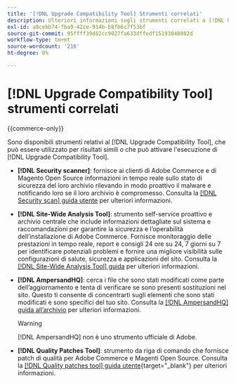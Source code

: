 ```yaml
---
title: '[!DNL Upgrade Compatibility Tool] Strumenti correlati'
description: Ulteriori informazioni sugli strumenti correlati a [!DNL Upgrade Compatibility Tool] sul progetto Adobe Commerce.
exl-id: a8cebb74-fba9-42ce-914b-b8fb6c7f53bf
source-git-commit: 95ffff39d82cc9027fa633dffedf15193040802d
workflow-type: tm+mt
source-wordcount: '216'
ht-degree: 0%

---
```


# [!DNL Upgrade Compatibility Tool] strumenti correlati

{{commerce-only}}

Sono disponibili strumenti relativi al [!DNL Upgrade Compatibility Tool], che può essere utilizzato per risultati simili o che può attivare l&#39;esecuzione di [!DNL Upgrade Compatibility Tool].

- **[!DNL Security scanner]**: fornisce ai clienti di Adobe Commerce e di Magento Open Source informazioni in tempo reale sullo stato di sicurezza del loro archivio rilevando in modo proattivo il malware e notificando loro se il loro archivio è compromesso. Consulta la [[!DNL Security scan] guida utente](https://docs.magento.com/user-guide/magento/security-scan.html) per ulteriori informazioni.

- **[!DNL Site-Wide Analysis Tool]**: strumento self-service proattivo e archivio centrale che include informazioni dettagliate sul sistema e raccomandazioni per garantire la sicurezza e l’operabilità dell’installazione di Adobe Commerce. Fornisce monitoraggio delle prestazioni in tempo reale, report e consigli 24 ore su 24, 7 giorni su 7 per identificare potenziali problemi e fornire una migliore visibilità sulle configurazioni di salute, sicurezza e applicazioni del sito. Consulta la [[!DNL Site-Wide Analysis Tool] guida](../../tools/site-wide-analysis-tool/intro.md) per ulteriori informazioni.

- **[!DNL AmpersandHQ]**: cerca i file che sono stati modificati come parte dell’aggiornamento e tenta di verificare se sono presenti sostituzioni nel sito. Questo ti consente di concentrarti sugli elementi che sono stati modificati e sono specifici del tuo sito. Consulta la [[!DNL AmpersandHQ] guida all’archivio](https://github.com/AmpersandHQ) per ulteriori informazioni.

   >[!WARNING]
   >
   >[!DNL AmpersandHQ] non è uno strumento ufficiale di Adobe.

- **[!DNL Quality Patches Tool]**: strumento da riga di comando che fornisce patch di qualità per Adobe Commerce e Magenti Open Source. Consulta la [[!DNL Quality patches tool] guida utente](https://experienceleague.adobe.com/tools/commerce-quality-patches/index.html){target="_blank"} per ulteriori informazioni.

